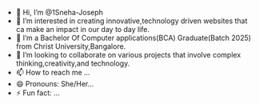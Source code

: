 - 👋 Hi, I’m @1Sneha-Joseph
- 👀 I’m interested in creating innovative,technology driven websites that ca make an impact in our day to day life.
- 🌱 I’m a Bachelor Of Computer applications(BCA) Graduate(Batch 2025) from Christ University,Bangalore.
- 💞️ I’m looking to collaborate on various projects that involve complex thinking,creativity,and technology.
- 📫 How to reach me ...
- 😄 Pronouns: She/Her...
- ⚡ Fun fact: ...

<!---
1Sneha-Joseph/1Sneha-Joseph is a ✨ special ✨ repository because its `README.md` (this file) appears on your GitHub profile.
You can click the Preview link to take a look at your changes.
--->
